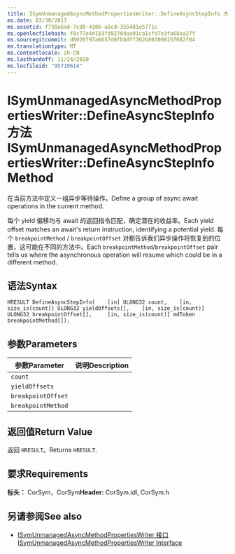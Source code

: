 ```yaml
---
title: ISymUnmanagedAsyncMethodPropertiesWriter::DefineAsyncStepInfo 方法
ms.date: 03/30/2017
ms.assetid: f738a6ed-7cd9-4106-a5cd-355481e5771c
ms.openlocfilehash: f8c77e44183fd92704aa91ca1cfd7e3fa68aa27f
ms.sourcegitcommit: d8020797a6657d0fbbdff362b80300815f682f94
ms.translationtype: MT
ms.contentlocale: zh-CN
ms.lasthandoff: 11/24/2020
ms.locfileid: "95719614"
---
```

# <a name="isymunmanagedasyncmethodpropertieswriterdefineasyncstepinfo-method"></a><span data-ttu-id="38ea1-102">ISymUnmanagedAsyncMethodPropertiesWriter::DefineAsyncStepInfo 方法</span><span class="sxs-lookup"><span data-stu-id="38ea1-102">ISymUnmanagedAsyncMethodPropertiesWriter::DefineAsyncStepInfo Method</span></span>

<span data-ttu-id="38ea1-103">在当前方法中定义一组异步等待操作。</span><span class="sxs-lookup"><span data-stu-id="38ea1-103">Define a group of async await operations in the current method.</span></span>  
  
 <span data-ttu-id="38ea1-104">每个 yield 偏移均与 await 的返回指令匹配，确定潜在的收益率。</span><span class="sxs-lookup"><span data-stu-id="38ea1-104">Each yield offset matches an await's return instruction, identifying a potential yield.</span></span> <span data-ttu-id="38ea1-105">每个 `breakpointMethod` / `breakpointOffset` 对都告诉我们异步操作将恢复到的位置，这可能在不同的方法中。</span><span class="sxs-lookup"><span data-stu-id="38ea1-105">Each `breakpointMethod`/`breakpointOffset` pair tells us where the asynchronous operation will resume which could be in a different method.</span></span>  
  
## <a name="syntax"></a><span data-ttu-id="38ea1-106">语法</span><span class="sxs-lookup"><span data-stu-id="38ea1-106">Syntax</span></span>  
  
```idl  
HRESULT DefineAsyncStepInfo(    [in] ULONG32 count,    [in, size_is(count)] ULONG32 yieldOffsets[],    [in, size_is(count)] ULONG32 breakpointOffset[],     [in, size_is(count)] mdToken breakpointMethod[]);  
```  
  
## <a name="parameters"></a><span data-ttu-id="38ea1-107">参数</span><span class="sxs-lookup"><span data-stu-id="38ea1-107">Parameters</span></span>  
  
|<span data-ttu-id="38ea1-108">参数</span><span class="sxs-lookup"><span data-stu-id="38ea1-108">Parameter</span></span>|<span data-ttu-id="38ea1-109">说明</span><span class="sxs-lookup"><span data-stu-id="38ea1-109">Description</span></span>|  
|---------------|-----------------|  
|`count`||  
|`yieldOffsets`||  
|`breakpointOffset`||  
|`breakpointMethod`||  
  
## <a name="return-value"></a><span data-ttu-id="38ea1-110">返回值</span><span class="sxs-lookup"><span data-stu-id="38ea1-110">Return Value</span></span>  

 <span data-ttu-id="38ea1-111">返回 `HRESULT`。</span><span class="sxs-lookup"><span data-stu-id="38ea1-111">Returns `HRESULT`.</span></span>  
  
## <a name="requirements"></a><span data-ttu-id="38ea1-112">要求</span><span class="sxs-lookup"><span data-stu-id="38ea1-112">Requirements</span></span>  

 <span data-ttu-id="38ea1-113">**标头：** CorSym，CorSym</span><span class="sxs-lookup"><span data-stu-id="38ea1-113">**Header:** CorSym.idl, CorSym.h</span></span>  
  
## <a name="see-also"></a><span data-ttu-id="38ea1-114">另请参阅</span><span class="sxs-lookup"><span data-stu-id="38ea1-114">See also</span></span>

- [<span data-ttu-id="38ea1-115">ISymUnmanagedAsyncMethodPropertiesWriter 接口</span><span class="sxs-lookup"><span data-stu-id="38ea1-115">ISymUnmanagedAsyncMethodPropertiesWriter Interface</span></span>](isymunmanagedasyncmethodpropertieswriter-interface.md)

